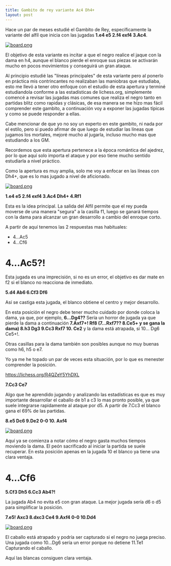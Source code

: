 ```yaml
---
title: Gambito de rey variante Ac4 Dh4+
layout: post
---
```


Hace un par de meses estudié el Gambito de Rey, específicamente la variante del alfíl que inicia con las jugadas **1.e4 e5 2.f4 exf4 3.Ac4**.

[![board.png](https://i.postimg.cc/rwTQ4CLP/board.png)](https://postimg.cc/7fB38zh3)

El objetivo de esta variante es incitar a que el negro realice el jaque con la dama en h4, aunque el blanco pierde el enroque sus piezas se activarán mucho en pocos movimientos y conseguirá un gran ataque.

Al principio estudié las "líneas principales" de esta variante pero al ponerlo en práctica mis contrincantes no realizaban las maniobras que estudiaba, esto me llevó a tener otro enfoque con el estudio de esta apertura y terminé estudiandola conforme a las estadísticas de lichess.org, simplemente comencé a revisar las jugadas mas comunes que realiza el negro tanto en partidas blitz como rapidas y clásicas, de esa manera se me hizo mas fácil comprender este gambito, a continuación voy a exponer las jugadas típicas y como se puede responder a ellas.

Cabe mencionar de que yo no soy un experto en este gambito, ni nada por el estilo, pero si puedo afirmar de que luego de estudiar las líneas que jugamos los mortales, mejoré mucho al jugarla, incluso mucho mas que estudiando a los GM.

Recordemos que esta apertura pertenece a la época romántica del ajedrez, por lo que aquí solo importa el ataque y por eso tiene mucho sentido estudiarla a nivel práctico.

Como la apertura es muy amplia, solo me voy a enfocar en las líneas con Dh4+, que es lo mas jugado a nivel de aficionado.

[![board.png](https://i.postimg.cc/Y9QJk2N4/board.png)](https://postimg.cc/8JPymS0D)

**1.e4 e5 2.f4 exf4 3.Ac4 Dh4+ 4.Rf1**

Esta es la idea principal. La salida del Alfíl permite que el rey pueda moverse de una manera "segura" a la casilla f1, luego se ganará tiempos con la dama para alcanzar un gran desarrollo a cambio del enroque corto.

A partir de aquí tenemos las 2 respuestas mas habituales:

- 4...Ac5
- 4...Cf6

# 4...Ac5?!

Esta jugada es una imprecisión, si no es un error, el objetivo es dar mate en f2 si el blanco no reacciona de inmediato.

**5.d4 Ab6 6.Cf3 Df6**

Así se castiga esta jugada, el blanco obtiene el centro y mejor desarrollo.

En esta posición el negro debe tener mucho cuidado por donde coloca la dama, ya que, por ejemplo, **6...Dg4??** Sería un horror de jugada ya que pierde la dama a continuación **7.Axf7+! Rf8 (7...Rxf7?? 8.Ce5+ y se gana la dama) 8.h3 Dg3 9.Cc3 Rxf7 10. Ce2** y la dama está atrapada, si  10... Dg6 Ce5+!.

Otras casillas para la dama también son posibles aunque no muy buenas como h6, h5 o e7.

Yo ya me he topado un par de veces esta situación, por lo que es menester comprender la posición.

https://lichess.org/R4QZeY5YhDXL

**7.Cc3 Ce7**

Algo que he aprendido jugando y analizando las estadísticas es que es muy importante desarrollar el caballo de b1 a c3 lo mas pronto posible, ya que suele integrarse rapidamente al ataque por d5. A partir de 7.Cc3 el blanco gana el 69% de las partidas.

**8.e5 Dc6 9.De2 0-0 10. Axf4**

[![board.png](https://i.postimg.cc/RCwpPSQy/board.png)](https://postimg.cc/s1DJxRL4)

Aquí ya se comienza a notar cómo el negro gasta muchos tiempos moviendo la dama. El peón sacrificado al iniciar la partida se suele recuperar. En esta posición apenas en la jugada 10 el blanco ya tiene una clara ventaja.

# 4...Cf6

**5.Cf3 Dh5 6.Cc3 Ab4?!**

La jugada Ab4 no evita e5 con gran ataque. La mejor jugada sería d6 o d5 para simplificar la posición.

**7.e5! Axc3 8.dxc3 Ce4 9.Axf4 0-0 10.Dd4**

[![board.png](https://i.postimg.cc/Gp7NFXRQ/board.png)](https://postimg.cc/949JVtrR)

El caballo está atrapado y podría ser capturado si el negro no juega preciso. Una jugada como 10...Dg6 sería un error porque no detiene 11.Te1 Capturando el caballo.

Aquí las blancas consiguen clara ventaja.